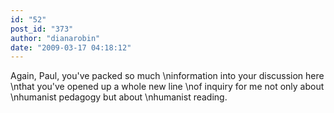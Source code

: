 ```yaml
---
id: "52"
post_id: "373"
author: "dianarobin"
date: "2009-03-17 04:18:12"
---
```

Again, Paul, you've packed so much\ninformation into your discussion here\nthat you've opened up a whole new line\nof inquiry for me not only about\nhumanist pedagogy but about\nhumanist reading.
